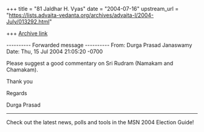 +++
title = "81 Jaldhar H. Vyas"
date = "2004-07-16"
upstream_url = "https://lists.advaita-vedanta.org/archives/advaita-l/2004-July/013292.html"

+++
[Archive link](https://lists.advaita-vedanta.org/archives/advaita-l/2004-July/013292.html)

---------- Forwarded message ----------
From: Durga Prasad Janaswamy <janaswamy at hotmail.com>
Date: Thu, 15 Jul 2004 21:05:20 -0700


Please suggest a good commentary on Sri Rudram (Namakam and Chamakam).

Thank you

Regards

Durga Prasad



________________________________________________________________________________
Check out the latest news, polls and tools in the MSN 2004 Election
Guide!

